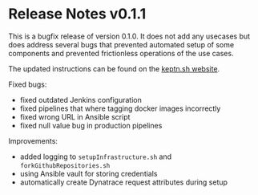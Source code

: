 # Release Notes v0.1.1

This is a bugfix release of version 0.1.0. It does not add any usecases but does address several bugs that prevented automated setup of some components and prevented frictionless operations of the use cases.

The updated instructions can be found on the [keptn.sh website](https://keptn.sh/docs/0.1.1/).

Fixed bugs:
- fixed outdated Jenkins configuration
- fixed pipelines that where tagging docker images incorrectly
- fixed wrong URL in Ansible script
- fixed null value bug in production pipelines

Improvements:
- added logging to `setupInfrastructure.sh` and `forkGithubRepositories.sh` 
- using Ansible vault for storing credentials
- automatically create Dynatrace request attributes during setup
